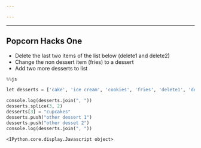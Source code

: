 ```yaml
---

---
```


---
Popcorn Hacks One
---

 - Delete the last two items of the list below (delete1 and delete2)
 - Change the non dessert item (fries) to a dessert
 - Add two more desserts to list


```python
%%js

let desserts = ['cake', 'ice cream', 'cookies', 'fries', 'delete1', 'delete2']

console.log(desserts.join(", "))
desserts.splice(3, 2)
desserts[3] = "cupcakes"
desserts.push("other dessert 1")
desserts.push("other desset 2")
console.log(desserts.join(", "))
```


    <IPython.core.display.Javascript object>

